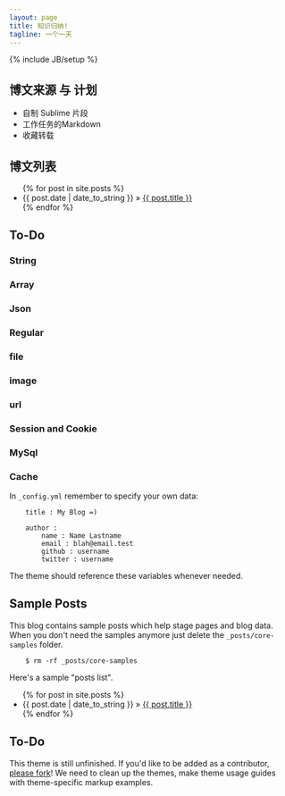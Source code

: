 ```yaml
---
layout: page
title: 知识归纳!
tagline: 一个一天
---
```

{% include JB/setup %}

## 博文来源 与 计划
- 自制 Sublime 片段
- 工作任务的Markdown
- 收藏转载

## 博文列表

<ul class="posts">
	{% for post in site.posts %}
		<li><span>{{ post.date | date_to_string }}</span> &raquo; <a href="{{ BASE_PATH }}{{ post.url }}">{{ post.title }}</a></li>
	{% endfor %}
</ul>

## To-Do
### String
### Array
### Json
### Regular
### file
### image
### url
### Session and Cookie
### MySql
### Cache


In `_config.yml` remember to specify your own data:
		
		title : My Blog =)
		
		author :
			name : Name Lastname
			email : blah@email.test
			github : username
			twitter : username

The theme should reference these variables whenever needed.
		
## Sample Posts

This blog contains sample posts which help stage pages and blog data.
When you don't need the samples anymore just delete the `_posts/core-samples` folder.

		$ rm -rf _posts/core-samples

Here's a sample "posts list".

<ul class="posts">
	{% for post in site.posts %}
		<li><span>{{ post.date | date_to_string }}</span> &raquo; <a href="{{ BASE_PATH }}{{ post.url }}">{{ post.title }}</a></li>
	{% endfor %}
</ul>

## To-Do

This theme is still unfinished. If you'd like to be added as a contributor, [please fork](http://github.com/plusjade/jekyll-bootstrap)!
We need to clean up the themes, make theme usage guides with theme-specific markup examples.


